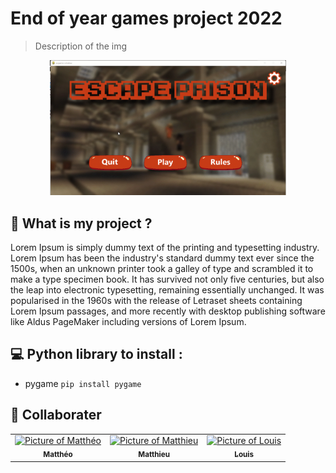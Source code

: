 # End of year games project 2022
> Description of the img

<p align = "center">
  <img src="https://github.com/MMMatth/ESCAPE-PRISON-GAME/blob/master/IMG/gifmenu.gif" width = 75% >
</p>

## 🚀 What is my project ?
Lorem Ipsum is simply dummy text of the printing and typesetting industry. Lorem Ipsum has been the industry's standard dummy text ever since the 1500s, when an unknown printer took a galley of type and scrambled it to make a type specimen book. It has survived not only five centuries, but also the leap into electronic typesetting, remaining essentially unchanged. It was popularised in the 1960s with the release of Letraset sheets containing Lorem Ipsum passages, and more recently with desktop publishing software like Aldus PageMaker including versions of Lorem Ipsum.

## 💻 Python library to install :

* pygame `pip install pygame`

## 🤝 Collaborater

<table align = "center">
  <tr>
    <td align="center">
      <a href="#">
        <img src="https://avatars.githubusercontent.com/u/76260503?v=4" width="100px;" alt="Picture of Matthéo"/><br>
        <sub>
          <b>Matthéo</b>
        </sub>
      </a>
    </td>
    <td align="center">
      <a href="#">
        <img src="https://avatars.githubusercontent.com/u/45897183?v=4" width="100px;" alt="Picture of Matthieu"/><br>
        <sub>
          <b>Matthieu</b>
        </sub>
      </a>
    </td>
    <td align="center">
      <a href="#">
        <img src="https://avatars.githubusercontent.com/u/95853618?v=4" width="100px;" alt="Picture of Louis"/><br>
        <sub>
          <b>Louis</b>
        </sub>
      </a>
    </td>
  </tr>
</table>
</p>
